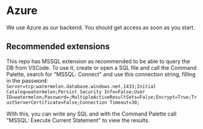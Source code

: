 # Azure

We use Azure as our backend. You should get access as soon as you start.

## Recommended extensions

This repo has MSSQL extension as recommended to be able to query the DB from VSCode.
To use it, create or open a SQL file and call the Command Palette, search for "MSSQL: Connect" and use this connection string, filling in the password:
`Server=tcp:watermelon.database.windows.net,1433;Initial Catalog=watermelon;Persist Security Info=False;User ID=watermelon;Password=;MultipleActiveResultSets=False;Encrypt=True;TrustServerCertificate=False;Connection Timeout=30;`

With this, you can write any SQL and with the Command Palette call "MSSQL: Execute Current Statement" to view the results.
